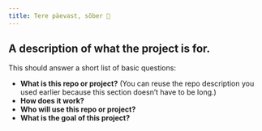 ```yaml
---
title: Tere päevast, sõber 👋
---
```


## A description of what the project is for.

This should answer a short list of basic questions:

* **What is this repo or project?** (You can reuse the repo description you used earlier because this section doesn’t have to be long.)
* **How does it work?**
* **Who will use this repo or project?**
* **What is the goal of this project?**  
<!-- I enjoy training machine learning models, finding features in data, and building nice looking graphs. I also like to analyze data using statistical methods to validate hypotheses. Roughly speaking, I am in love with Data Science)

I regularly participate in Data Science hackathons and programming competitions, attend conferences and meetups on data analysis.

In my free time, I go in for sports, watch films in English, read scientific books and articles. And I just like to have a good time with friends)

My telegram channel: https://t.me/eboutdatascience

Top project in pin -->
